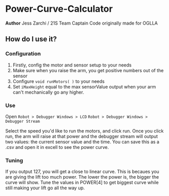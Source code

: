 # Power-Curve-Calculator

**Author** Jess Zarchi / 21S Team Captain
Code originally made for OGLLA

## How do I use it?

### Configuration
1. Firstly, config the motor and sensor setup to your needs
2. Make sure when you raise the arm, you get positive numbers out of the sensor
3. Configure `void runMotors( )` to your needs
4. Set `iMaxHeight` equal to the max sensorValue output when your arm can't mechanically go any higher.

### Use
Open
`Robot > Debugger Windows > LCD`
`Robot > Debugger Windows > Debugger Stream`

Select the speed you'd like to run the motors, and click run. Once you click run, the arm will raise at that power and the debugger stream will output two values: the current sensor value and the time. You can save this as a .csv and open it in excell to see the power curve.

### Tuning
If you output 127, you will get a close to linear curve. This is becaues you are giving the lift too much power. The lower the power is, the bigger the curve will show. Tune the values in POWER[4] to get biggest curve while still making your lift go all the way up.
